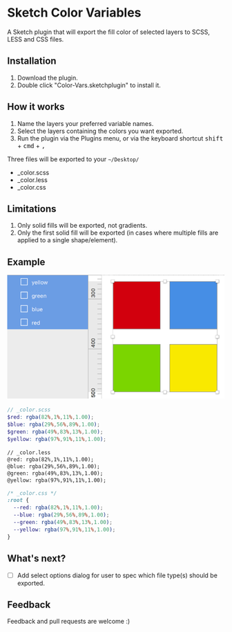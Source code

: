 # Sketch Color Variables

A Sketch plugin that will export the fill color of selected layers to SCSS, LESS and CSS files.

## Installation

1. Download the plugin.
1. Double click "Color-Vars.sketchplugin" to install it.

## How it works

1. Name the layers your preferred variable names.
1. Select the layers containing the colors you want exported.
1. Run the plugin via the Plugins menu, or via the keyboard shortcut <kbd>shift</kbd> + <kbd>cmd</kbd> + <kbd>,</kbd>

Three files will be exported to your `~/Desktop/`

- _color.scss
- _color.less
- _color.css

## Limitations

1. Only solid fills will be exported, not gradients.
1. Only the first solid fill will be exported (in cases where multiple fills are applied to a single shape/element).

## Example

![](example.png)

```scss
// _color.scss
$red: rgba(82%,1%,11%,1.00);
$blue: rgba(29%,56%,89%,1.00);
$green: rgba(49%,83%,13%,1.00);
$yellow: rgba(97%,91%,11%,1.00);
```

```less
// _color.less
@red: rgba(82%,1%,11%,1.00);
@blue: rgba(29%,56%,89%,1.00);
@green: rgba(49%,83%,13%,1.00);
@yellow: rgba(97%,91%,11%,1.00);
```

```css
/* _color.css */
:root {
  --red: rgba(82%,1%,11%,1.00);
  --blue: rgba(29%,56%,89%,1.00);
  --green: rgba(49%,83%,13%,1.00);
  --yellow: rgba(97%,91%,11%,1.00);
}
```

## What's next?

- [ ] Add select options dialog for user to spec which file type(s) should be exported.

## Feedback

Feedback and pull requests are welcome :)

